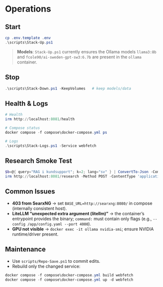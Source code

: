 # Operations

## Start
```powershell
cp .env.template .env
.\scripts\Stack-Up.ps1
```

> **Models**: `Stack-Up.ps1` currently ensures the Ollama models `llama3:8b` and `fcole90/ai-sweden-gpt-sw3:6.7b` are present in the `ollama` container.

## Stop
```powershell
.\scripts\Stack-Down.ps1 -KeepVolumes   # keep models/data
```

## Health & Logs
```powershell
# Health
irm http://localhost:8081/health

# Compose status
docker compose -f compose\docker-compose.yml ps

# Logs
.\scripts\Stack-Logs.ps1 -Service webfetch
```

## Research Smoke Test
```powershell
$b=@{ query="RAG i kundsupport"; k=2; lang="sv" } | ConvertTo-Json -Compress
irm http://localhost:8081/research -Method POST -ContentType 'application/json' -Body $b
```

## Common Issues
- **403 from SearxNG** → set `BASE_URL=http://searxng:8080/` in compose (internally consistent host).
- **LiteLLM “unexpected extra argument (litellm)”** → the container’s entrypoint provides the binary; `command:` must contain only flags (e.g., `--config /app/config.yaml --port 4000`).
- **GPU not visible** → `docker exec -it ollama nvidia-smi`; ensure NVIDIA runtime/driver present.

## Maintenance
- Use `scripts/Repo-Save.ps1` to commit edits.
- Rebuild only the changed service:
```powershell
docker compose -f compose\docker-compose.yml build webfetch
docker compose -f compose\docker-compose.yml up -d webfetch
```
